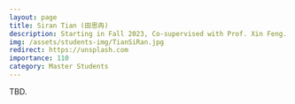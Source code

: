 ```yaml
---
layout: page
title: Siran Tian (田思冉)
description: Starting in Fall 2023, Co-supervised with Prof. Xin Feng. <br> Research Topic&#58; Adversarial Purification.
img: /assets/students-img/TianSiRan.jpg
redirect: https://unsplash.com
importance: 110
category: Master Students
---
```


TBD.
